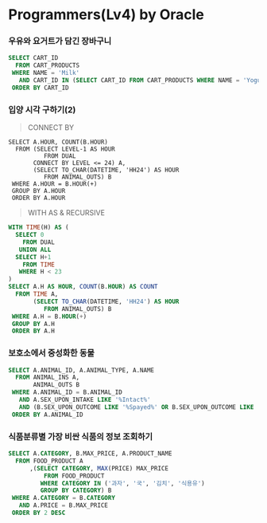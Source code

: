 # Programmers(Lv4) by Oracle

### 우유와 요거트가 담긴 장바구니

```SQL
SELECT CART_ID
  FROM CART_PRODUCTS
 WHERE NAME = 'Milk' 
   AND CART_ID IN (SELECT CART_ID FROM CART_PRODUCTS WHERE NAME = 'Yogurt')
 ORDER BY CART_ID
```



### 입양 시각 구하기(2)

> CONNECT BY

```mysql
SELECT A.HOUR, COUNT(B.HOUR)
  FROM (SELECT LEVEL-1 AS HOUR
          FROM DUAL
       CONNECT BY LEVEL <= 24) A,
       (SELECT TO_CHAR(DATETIME, 'HH24') AS HOUR
          FROM ANIMAL_OUTS) B
 WHERE A.HOUR = B.HOUR(+)
 GROUP BY A.HOUR
 ORDER BY A.HOUR
```



>WITH AS & RECURSIVE

```SQL
WITH TIME(H) AS (
  SELECT 0
    FROM DUAL
   UNION ALL
  SELECT H+1
    FROM TIME
   WHERE H < 23
)
SELECT A.H AS HOUR, COUNT(B.HOUR) AS COUNT
  FROM TIME A,
       (SELECT TO_CHAR(DATETIME, 'HH24') AS HOUR
          FROM ANIMAL_OUTS) B
 WHERE A.H = B.HOUR(+)
 GROUP BY A.H
 ORDER BY A.H
```



### 보호소에서 중성화한 동물

```SQL
SELECT A.ANIMAL_ID, A.ANIMAL_TYPE, A.NAME
  FROM ANIMAL_INS A,
       ANIMAL_OUTS B
 WHERE A.ANIMAL_ID = B.ANIMAL_ID
   AND A.SEX_UPON_INTAKE LIKE '%Intact%'
   AND (B.SEX_UPON_OUTCOME LIKE '%Spayed%' OR B.SEX_UPON_OUTCOME LIKE '%Neutered%')
 ORDER BY A.ANIMAL_ID
```



### 식품분류별 가장 비싼 식품의 정보 조회하기

```SQL
SELECT A.CATEGORY, B.MAX_PRICE, A.PRODUCT_NAME
  FROM FOOD_PRODUCT A
      ,(SELECT CATEGORY, MAX(PRICE) MAX_PRICE
          FROM FOOD_PRODUCT
         WHERE CATEGORY IN ('과자', '국', '김치', '식용유')
         GROUP BY CATEGORY) B
 WHERE A.CATEGORY = B.CATEGORY
   AND A.PRICE = B.MAX_PRICE
 ORDER BY 2 DESC
```



